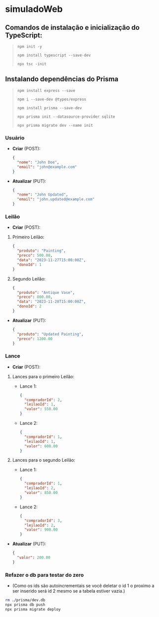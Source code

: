 # simuladoWeb

## Comandos de instalação e inicialização do TypeScript:

> ```npm init -y```
> 
> ```npm install typescript --save-dev```
> 
> ```npx tsc -init```

## Instalando dependências do Prisma

> ```npm install express --save```
> 
> ```npm i --save-dev @types/express```
> 
> ```npm install prisma --save-dev```
> 
> ```npx prisma init --datasource-provider sqlite```
>
> ```npx prisma migrate dev --name init```


### Usuário
- **Criar** (POST):
  ```json
  {
    "nome": "John Doe",
    "email": "john@example.com"
  }
  ```
- **Atualizar** (PUT):
  ```json
  {
    "nome": "John Updated",
    "email": "john.updated@example.com"
  }
  ```

### Leilão
- **Criar** (POST):
1. Primeiro Leilão:
   ```json
   {
     "produto": "Painting",
     "preco": 500.00,
     "data": "2023-11-27T15:00:00Z",
     "donoId": 1
   }
   ```
2. Segundo Leilão:
   ```json
   {
     "produto": "Antique Vase",
     "preco": 800.00,
     "data": "2023-11-28T15:00:00Z",
     "donoId": 2
   }
   ```
- **Atualizar** (PUT):
  ```json
  {
    "produto": "Updated Painting",
    "preco": 1200.00
  }
  ```


### Lance
- **Criar** (POST):
1. Lances para o primeiro Leilão:
   - Lance 1:
     ```json
     {
       "compradorId": 2,
       "leilaoId": 1,
       "valor": 550.00
     }
     ```
   - Lance 2:
     ```json
     {
       "compradorId": 1,
       "leilaoId": 1,
       "valor": 600.00
     }
     ```

2. Lances para o segundo Leilão:
   - Lance 1:
     ```json
     {
       "compradorId": 1,
       "leilaoId": 2,
       "valor": 850.00
     }
     ```
   - Lance 2:
     ```json
     {
       "compradorId": 3,
       "leilaoId": 2,
       "valor": 900.00
     }
     ```

- **Atualizar** (PUT):
  ```json
  {
    "valor": 200.00
  }
  ```


### Refazer o db para testar do zero
- (Como os ids são autoincrementais se você deletar o id 1 o proximo a ser inserido será id 2 mesmo se a tabela estiver vazia.)

```bash
rm ./prisma/dev.db
npx prisma db push
npx prisma migrate deploy
```
